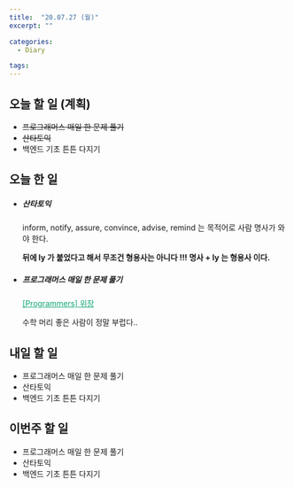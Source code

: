 ```yaml
---
title:  "20.07.27 (월)"
excerpt: ""

categories:
  - Diary

tags:
---
```


## 오늘 할 일 (계획)

- ~~프로그래머스 매일 한 문제 풀기~~
- ~~산타토익~~
- 백엔드 기초 튼튼 다지기

## 오늘 한 일

- ##### 산타토익

  inform, notify, assure, convince, advise, remind 는 목적어로 사람 명사가 와야 한다.

  **뒤에 ly 가 붙었다고 해서 무조건 형용사는 아니다 !!! 명사 + ly 는 형용사 이다.**

- ##### 프로그래머스 매일 한 문제 풀기

  <a href="https://nam-ki-bok.github.io/quiz/Quiz_Camouflage/" style="color:#0FA678">[Programmers] 위장</a>

  수학 머리 좋은 사람이 정말 부럽다..


## 내일 할 일

- 프로그래머스 매일 한 문제 풀기
- 산타토익
- 백엔드 기초 튼튼 다지기

## 이번주 할 일

- 프로그래머스 매일 한 문제 풀기
- 산타토익
- 백엔드 기초 튼튼 다지기
